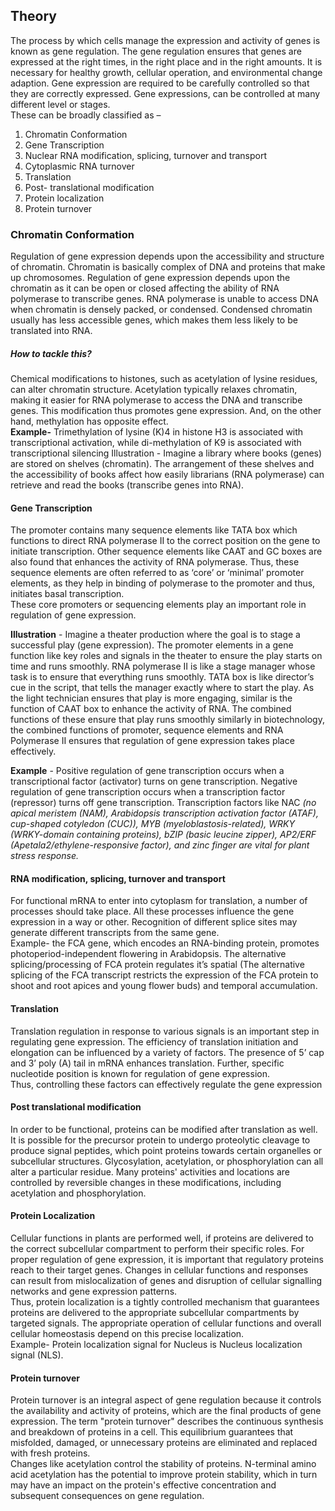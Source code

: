 ## Theory

The process by which cells manage the expression and activity of genes is known as gene regulation. The gene regulation ensures that genes are expressed at the right times, in the right place and in the right amounts. It is necessary for healthy growth, cellular operation, and environmental change adaption. Gene expression are required to be carefully controlled so that they are correctly expressed. 
Gene expressions, can be controlled at many different level or stages.   
These can be broadly classified as –  
1.	Chromatin Conformation
2.	Gene Transcription
3.	Nuclear RNA modification, splicing, turnover and transport
4.	Cytoplasmic RNA turnover
5.	Translation
6.	Post- translational modification
7.	Protein localization
8.	Protein turnover

### Chromatin Conformation
Regulation of gene expression depends upon the accessibility and structure of chromatin. Chromatin is basically complex of DNA and proteins that make up chromosomes. Regulation of gene expression depends upon the chromatin as it can be open or closed affecting the ability of RNA polymerase to transcribe genes. RNA polymerase is unable to access DNA when chromatin is densely packed, or condensed. Condensed chromatin usually has less accessible genes, which makes them less likely to be translated into RNA.

##### How to tackle this?
Chemical modifications to histones, such as acetylation of lysine residues, can alter chromatin structure. Acetylation typically relaxes chromatin, making it easier for RNA polymerase to access the DNA and transcribe genes. This modification thus promotes gene expression. And, on the other hand, methylation has opposite effect.    
**Example-**
Trimethylation of lysine (K)4 in histone H3 is associated with transcriptional activation, while di-methylation of K9 is associated with transcriptional silencing
Illustration - Imagine a library where books (genes) are stored on shelves (chromatin). The arrangement of these shelves and the accessibility of books affect how easily librarians (RNA polymerase) can retrieve and read the books (transcribe genes into RNA).

#### Gene Transcription
The promoter contains many sequence elements like TATA box which functions to direct RNA polymerase II to the correct position on the gene to initiate transcription. Other sequence elements like CAAT and GC boxes are also found that enhances the activity of RNA polymerase. Thus, these sequence elements are often referred to as ‘core’ or ‘minimal’ promoter elements, as they help in binding of polymerase to the promoter and thus, initiates basal transcription.   
These core promoters or sequencing elements play an important role in regulation of gene expression. 

**Illustration** - Imagine a theater production where the goal is to stage a successful play (gene expression). The promoter elements in a gene function like key roles and signals in the theater to ensure the play starts on time and runs smoothly.
RNA polymerase II is like a stage manager whose task is to ensure that everything runs smoothly. TATA box is like director’s cue in the script, that tells the manager exactly where to start the play. As the light technician ensures that play is more engaging, similar is the function of CAAT box to enhance the activity of RNA. The combined functions of these ensure that play runs smoothly similarly in biotechnology, the combined functions of promoter, sequence elements and RNA Polymerase II ensures that regulation of gene expression takes place effectively.

**Example** - Positive regulation of gene transcription occurs when a transcriptional factor (activator) turns on gene transcription. Negative regulation of gene transcription occurs when a transcription factor (repressor) turns off gene transcription.
Transcription factors like NAC *(no apical meristem (NAM), Arabidopsis transcription activation factor (ATAF), cup-shaped cotyledon (CUC)), MYB (myeloblastosis-related), WRKY (WRKY-domain containing proteins), bZIP (basic leucine zipper), AP2/ERF (Apetala2/ethylene-responsive factor), and zinc finger are vital for plant stress response.* 

#### RNA modification, splicing, turnover and transport
For functional mRNA to enter into cytoplasm for translation, a number of processes should take place. All these processes influence the gene expression in a way or other. 
Recognition of different splice sites may generate different transcripts from the same gene.  
Example- the FCA gene, which encodes an RNA-binding protein, promotes photoperiod-independent flowering in Arabidopsis. The alternative splicing/processing of FCA protein regulates it’s spatial (The alternative splicing of the FCA transcript restricts the expression of the FCA protein to shoot and root apices and young flower buds) and temporal accumulation. 

#### Translation 
Translation regulation in response to various signals is an important step in regulating gene expression. The efficiency of translation initiation and elongation can be influenced by a variety of factors. The presence of 5’ cap and 3’ poly (A) tail in mRNA enhances translation. Further, specific nucleotide position is known for regulation of gene expression.   
Thus, controlling these factors can effectively regulate the gene expression 

#### Post translational modification
In order to be functional, proteins can be modified after translation as well. It is possible for the precursor protein to undergo proteolytic cleavage to produce signal peptides, which point proteins towards certain organelles or subcellular structures. Glycosylation, acetylation, or phosphorylation can all alter a particular residue. Many proteins' activities and locations are controlled by reversible changes in these modifications, including acetylation and phosphorylation. 

#### Protein Localization 
Cellular functions in plants are performed well, if proteins are delivered to the correct subcellular compartment to perform their specific roles. For proper regulation of gene expression, it is important that regulatory proteins reach to their target genes. Changes in cellular functions and responses can result from mislocalization of genes and disruption of cellular signalling networks and gene expression patterns.  
Thus, protein localization is a tightly controlled mechanism that guarantees proteins are delivered to the appropriate subcellular compartments by targeted signals. The appropriate operation of cellular functions and overall cellular homeostasis depend on this precise localization.  
Example- Protein localization signal for Nucleus is Nucleus localization signal (NLS).


#### Protein turnover 
Protein turnover is an integral aspect of gene regulation because it controls the availability and activity of proteins, which are the final products of gene expression. The term "protein turnover" describes the continuous synthesis and breakdown of proteins in a cell. This equilibrium guarantees that misfolded, damaged, or unnecessary proteins are eliminated and replaced with fresh proteins.  
Changes like acetylation control the stability of proteins. N-terminal amino acid acetylation has the potential to improve protein stability, which in turn may have an impact on the protein's effective concentration and subsequent consequences on gene regulation.
